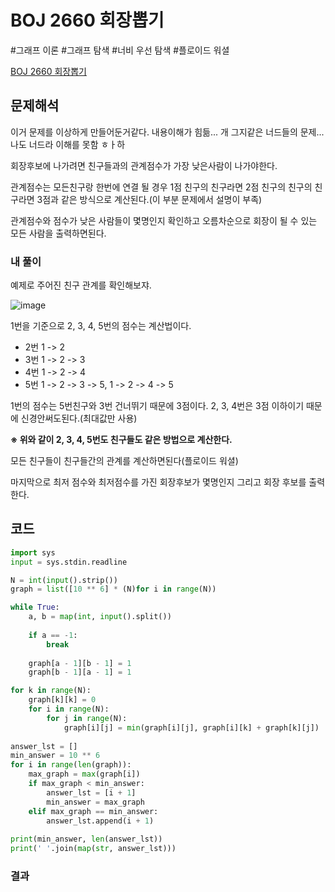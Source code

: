 # BOJ 2660 회장뽑기
#그래프 이론 #그래프 탐색 #너비 우선 탐색 #플로이드 워셜

[BOJ 2660 회장뽑기](https://www.acmicpc.net/problem/2660)

## 문제해석

이거 문제를 이상하게 만들어둔거같다. 내용이해가 힘듦... 개 그지같은 너드들의 문제... 나도 너드라 이해를 못함 ㅎㅏ하

회장후보에 나가려면 친구들과의 관계점수가 가장 낮은사람이 나가야한다.

관계점수는 모든친구랑 한번에 연결 될 경우 1점 친구의 친구라면 2점 친구의 친구의 친구라면 3점과 같은 방식으로 계산된다.(이 부분 문제에서 설명이 부족)

관계점수와 점수가 낮은 사람들이 몇명인지 확인하고 오름차순으로 회장이 될 수 있는 모든 사람을 출력하면된다. 


### 내 풀이
예제로 주어진 친구 관계를 확인해보쟈.

![image](https://user-images.githubusercontent.com/113662725/224549650-bebcbd69-3bdb-4eac-8d7e-e4dac597a04f.png)

1번을 기준으로 2, 3, 4, 5번의 점수는 계산법이다.

- 2번 1 -> 2
- 3번 1 -> 2 -> 3
- 4번 1 -> 2 -> 4
- 5번 1 -> 2 -> 3 -> 5, 1 -> 2 -> 4 -> 5

1번의 점수는 5번친구와 3번 건너뛰기 때문에 3점이다. 2, 3, 4번은 3점 이하이기 때문에 신경안써도된다.(최대값만 사용)

**※ 위와 같이 2, 3, 4, 5번도 친구들도 같은 방법으로 계산한다.**

모든 친구들이 친구들간의 관계를 계산하면된다(플로이드 워셜)

마지막으로 최저 점수와 최저점수를 가진 회장후보가 몇명인지 그리고 회장 후보를 출력한다.


## 코드
```python
import sys
input = sys.stdin.readline

N = int(input().strip())
graph = list([10 ** 6] * (N)for i in range(N))

while True:
    a, b = map(int, input().split())
    
    if a == -1:
        break
    
    graph[a - 1][b - 1] = 1
    graph[b - 1][a - 1] = 1

for k in range(N):
    graph[k][k] = 0
    for i in range(N):
        for j in range(N):
            graph[i][j] = min(graph[i][j], graph[i][k] + graph[k][j])
            
answer_lst = []
min_answer = 10 ** 6
for i in range(len(graph)):
    max_graph = max(graph[i])
    if max_graph < min_answer:
        answer_lst = [i + 1]
        min_answer = max_graph
    elif max_graph == min_answer:
        answer_lst.append(i + 1)
    
print(min_answer, len(answer_lst))
print(' '.join(map(str, answer_lst)))
```

### 결과